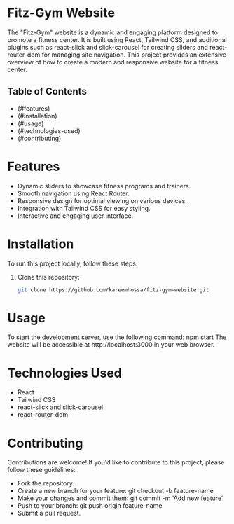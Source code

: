 # Fitz-Gym Website

The "Fitz-Gym" website is a dynamic and engaging platform designed to promote a fitness center. It is built using React, Tailwind CSS, and additional plugins such as react-slick and slick-carousel for creating sliders and react-router-dom for managing site navigation. This project provides an extensive overview of how to create a modern and responsive website for a fitness center.

## Table of Contents

- (#features)
- (#installation)
- (#usage)
- (#technologies-used)
- (#contributing)

# Features

- Dynamic sliders to showcase fitness programs and trainers.
- Smooth navigation using React Router.
- Responsive design for optimal viewing on various devices.
- Integration with Tailwind CSS for easy styling.
- Interactive and engaging user interface.

# Installation

To run this project locally, follow these steps:

1. Clone this repository:

   ```bash
   git clone https://github.com/kareemhossa/fitz-gym-website.git


# Usage
To start the development server, use the following command:
npm start
The website will be accessible at http://localhost:3000 in your web browser.

# Technologies Used
- React
- Tailwind CSS
- react-slick and slick-carousel
- react-router-dom


# Contributing
Contributions are welcome! If you'd like to contribute to this project, please follow these guidelines:

- Fork the repository.
- Create a new branch for your feature: git checkout -b feature-name
- Make your changes and commit them: git commit -m 'Add new feature'
- Push to your branch: git push origin feature-name
- Submit a pull request.

   
